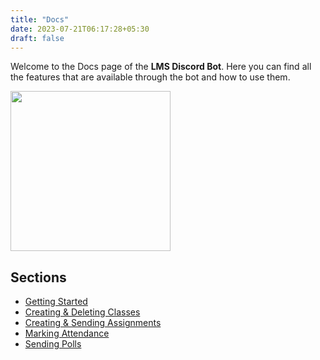 ```yaml
---
title: "Docs"
date: 2023-07-21T06:17:28+05:30
draft: false
---
```


Welcome to the Docs page of the **LMS Discord Bot**. Here you can find all the features that are available through the bot and how to use them.

<div class="center-stuff">

<img src="https://mecandycat.github.io/LMS-wiki/banner.png" style="height:256px">

</div>

## Sections

-   [Getting Started](getting-started)
-   [Creating & Deleting Classes](classes)
-   [Creating & Sending Assignments](assignments)
-   [Marking Attendance](attendance)
-   [Sending Polls](polls)
